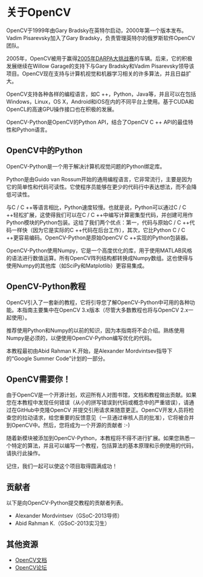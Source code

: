 # 关于OpenCV

OpenCV于1999年由Gary Bradsky在英特尔启动，2000年第一个版本发布。Vadim Pisarevsky加入了Gary Bradsky，负责管理英特尔的俄罗斯软件OpenCV团队。

2005年，OpenCV被用于赢得[2005年DARPA大挑战赛](https://en.wikipedia.org/wiki/DARPA_Grand_Challenge_(2005))的车辆。后来，它的积极发展继续在Willow Garage的支持下与Gary Bradsky和Vadim Pisarevsky领导该项目。OpenCV现在支持与计算机视觉和机器学习相关的许多算法，并且日益扩大。

OpenCV支持各种各样的编程语言，如C ++，Python，Java等，并且可以在包括Windows，Linux，OS X，Android和iOS在内的不同平台上使用。基于CUDA和OpenCL的高速GPU操作接口也在积极的发展。

OpenCV-Python是OpenCV的Python API，结合了OpenCV C ++ API的最佳特性和Python语言。

## OpenCV中的Python

OpenCV-Python是一个用于解决计算机视觉问题的Python绑定库。

Python是由Guido van Rossum开始的通用编程语言，它非常流行，主要是因为它的简单性和代码可读性。它使程序员能够在更少的代码行中表达想法，而不会降低可读性。

与C / C ++等语言相比，Python速度较慢。也就是说，Python可以通过C / C ++轻松扩展，这使得我们可以在C / C ++中编写计算密集型代码，并创建可用作Python模块的Python包装。这给了我们两个优点：第一，代码与原始C / C ++代码一样快（因为它是实际的C ++代码在后台工作），其次，它比Python C / C ++更容易编码。OpenCV-Python是原始OpenCV C ++实现的Python包装器。

OpenCV-Python使用Numpy，它是一个高度优化的库，用于使用MATLAB风格的语法进行数值运算。所有OpenCV阵列结构都转换成Numpy数组。这也使得与使用Numpy的其他库（如SciPy和Matplotlib）更容易集成。

## OpenCV-Python教程

OpenCV引入了一套新的教程，它将引导您了解OpenCV-Python中可用的各种功能。本指南主要集中在OpenCV 3.x版本（尽管大多数教程也将与OpenCV 2.x一起使用）。

推荐使用Python和Numpy的以前的知识，因为本指南将不会介绍。熟练使用Numpy是必须的，以便使用OpenCV-Python编写优化的代码。

本教程最初由Abid Rahman K.开始，是Alexander Mordvintsev指导下的“Google Summer Code”计划的一部分。

## OpenCV需要你！

由于OpenCV是一个开源计划，欢迎所有人对图书馆，文档和教程做出贡献。如果您在本教程中发现任何错误（从小的拼写错误到代码或概念中的严重错误），请通过在GitHub中克隆OpenCV 并提交引用请求来随意更正。OpenCV开发人员将检查您的拉动请求，给您重要的反馈意见（一旦通过审核人员的批准），它将被合并到OpenCV中。然后，您将成为一个开源的贡献者 :-)

随着新模块被添加到OpenCV-Python，本教程将不得不进行扩展。如果您熟悉一个特定的算法，并且可以编写一个教程，包括算法的基本原理和示例使用的代码，请执行此操作。

记住，我们一起可以使这个项目取得圆满成功！

## 贡献者

以下是向OpenCV-Python提交教程的贡献者列表。

* Alexander Mordvintsev（GSoC-2013导师）
* Abid Rahman K.（GSoC-2013实习生）

## 其他资源
* [OpenCV文档](http://docs.opencv.org/)
* [OpenCV论坛](http://answers.opencv.org/questions/)
